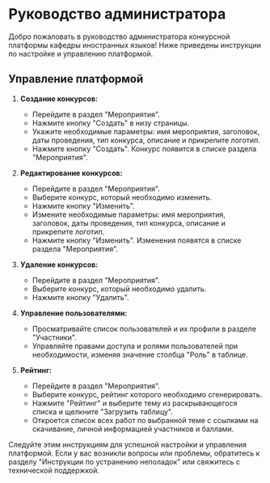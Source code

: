 # Руководство администратора

Добро пожаловать в руководство администратора конкурсной платформы кафедры иностранных языков! Ниже приведены инструкции по настройке и управлению платформой.

## Управление платформой

1. **Создание конкурсов:**
   - Перейдите в раздел "Мероприятия".
   - Нажмите кнопку "Создать" в низу страницы.
   - Укажите необходимые параметры: имя мероприятия, заголовок, даты проведения, тип конкурса, описание и прикрепите логотип.
   - Нажмите кнопку "Создать". Конкурс появится в списке раздела "Мероприятия".

2. **Редактирование конкурсов:**
   - Перейдите в раздел "Мероприятия".
   - Выберите конкурс, который необходимо изменить.
   - Нажмите кнопку "Изменить".
   - Измените необходимые параметры: имя мероприятия, заголовок, даты проведения, тип конкурса, описание и прикрепите логотип.
   - Нажмите кнопку "Изменить". Изменения появятся в списке раздела "Мероприятия".

3. **Удаление конкурсов:**
   - Перейдите в раздел "Мероприятия".
   - Выберите конкурс, который необходимо удалить.
   - Нажмите кнопку "Удалить".

4. **Управление пользователями:**
   - Просматривайте список пользователей и их профили в разделе "Участники".
   - Управляйте правами доступа и ролями пользователей при необходимости, изменяя значение столбца "Роль" в таблице.

5. **Рейтинг:**
   - Перейдите в раздел "Мероприятия".
   - Выберите конкурс, рейтинг которого необходимо сгенерировать.
   - Нажмите "Рейтинг" и выберите тему из раскрывающегося списка и щелкните "Загрузить таблицу".
   - Откроется список всех работ по выбранной теме с ссылками на скачивание, личной информацией участников и баллами.

Следуйте этим инструкциям для успешной настройки и управления платформой. Если у вас возникли вопросы или проблемы, обратитесь к разделу "Инструкции по устранению неполадок" или свяжитесь с технической поддержкой.